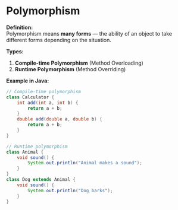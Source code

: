 # Polymorphism

**Definition:**  
Polymorphism means **many forms** — the ability of an object to take different forms depending on the situation.

**Types:**
1. **Compile-time Polymorphism** (Method Overloading)
2. **Runtime Polymorphism** (Method Overriding)

**Example in Java:**
```java
// Compile-time polymorphism
class Calculator {
    int add(int a, int b) {
        return a + b;
    }
    double add(double a, double b) {
        return a + b;
    }
}

// Runtime polymorphism
class Animal {
    void sound() {
        System.out.println("Animal makes a sound");
    }
}
class Dog extends Animal {
    void sound() {
        System.out.println("Dog barks");
    }
}
